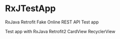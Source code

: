 # RxJTestApp
RxJava Retrofit Fake Online REST API Test app

Test app with 
RxJava
Retrofit2
CardView
RecyclerView

